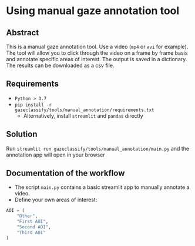 # Using manual gaze annotation tool

## Abstract

This is a manual gaze annotation tool. Use a video (`mp4` or `avi` for example). The tool will allow you to click
through the video on a frame by frame basis and annotate specific areas of interest. The output is saved in a
dictionary. The results can be downloaded as a csv file.

## Requirements

- `Python > 3.7`
- `pip install -r gazeclassify/tools/manual_annotation/requirements.txt`
    - Alternatively, install `streamlit` and `pandas` directly

## Solution

Run `streamlit run gazeclassify/tools/manual_annotation/main.py` and the annotation app will open in your browser

## Documentation of the workflow

- The script `main.py` contains a basic streamlit app to manually annotate a video.
- Define your own areas of interest:

```python
AOI = (
    "Other",
    "First AOI",
    "Second AOI",
    "Third AOI"
)
```
